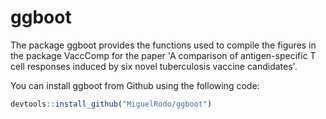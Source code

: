 <!-- README.md is generated from README.Rmd. Please edit that file -->
ggboot
======

The package ggboot provides the functions used to compile the figures in the package VaccComp for the paper 'A comparison of antigen-specific T cell responses induced by six novel tuberculosis vaccine candidates'.

You can install ggboot from Github using the following code:

``` r
devtools::install_github("MiguelRodo/ggboot")
```
